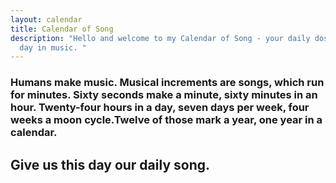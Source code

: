 ```yaml
---
layout: calendar
title: Calendar of Song
description: "Hello and welcome to my Calendar of Song - your daily dose of this
  day in music. "
---
```

### **Humans make music. Musical increments are songs, which run for minutes. Sixty seconds make a minute, sixty minutes in an hour. Twenty-four hours in a day, seven days per week, four weeks a moon cycle.Twelve of those mark a year, one year in a calendar.** 

## **Give us this day our daily song.**
